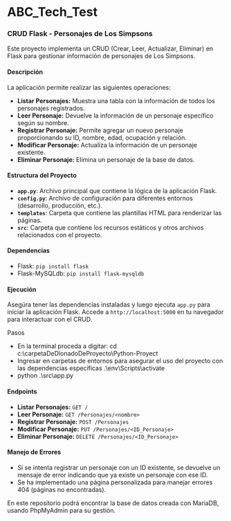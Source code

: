 # ABC_Tech_Test
### CRUD Flask - Personajes de Los Simpsons

Este proyecto implementa un CRUD (Crear, Leer, Actualizar, Eliminar) en Flask para gestionar información de personajes de Los Simpsons.

#### Descripción

La aplicación permite realizar las siguientes operaciones:

- **Listar Personajes:** Muestra una tabla con la información de todos los personajes registrados.
- **Leer Personaje:** Devuelve la información de un personaje específico según su nombre.
- **Registrar Personaje:** Permite agregar un nuevo personaje proporcionando su ID, nombre, edad, ocupación y relación.
- **Modificar Personaje:** Actualiza la información de un personaje existente.
- **Eliminar Personaje:** Elimina un personaje de la base de datos.

#### Estructura del Proyecto

- **`app.py`**: Archivo principal que contiene la lógica de la aplicación Flask.
- **`config.py`**: Archivo de configuración para diferentes entornos (desarrollo, producción, etc.).
- **`templates`**: Carpeta que contiene las plantillas HTML para renderizar las páginas.
- **`src`**: Carpeta que contiene los recursos estáticos y otros archivos relacionados con el proyecto.

#### Dependencias

- Flask: `pip install flask`
- Flask-MySQLdb: `pip install flask-mysqldb`

#### Ejecución

Asegúra tener las dependencias instaladas y luego ejecuta `app.py` para iniciar la aplicación Flask. Accede a `http://localhost:5000` en tu navegador para interactuar con el CRUD.

Pasos

- En la terminal proceda a digitar:
 cd c:\carpetaDeDlonadoDeProyecto\Python-Proyect
- Ingresar en carpetas de entornos para asegurar el uso del proyecto con las dependencias específicas 
.\env\Scripts\activate
- python .\src\app.py

#### Endpoints

- **Listar Personajes:** `GET /`
- **Leer Personaje:** `GET /Personajes/<nombre>`
- **Registrar Personaje:** `POST /Personajes`
- **Modificar Personaje:** `PUT /Personajes/<ID_Personaje>`
- **Eliminar Personaje:** `DELETE /Personajes/<ID_Personaje>`

#### Manejo de Errores

- Si se intenta registrar un personaje con un ID existente, se devuelve un mensaje de error indicando que ya existe un personaje con ese ID.
- Se ha implementado una página personalizada para manejar errores 404 (páginas no encontradas).

En este repositorio podrá encontrar la base de datos creada con MariaDB, usando PhpMyAdmin para su gestión.
